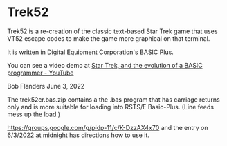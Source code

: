 # Trek52

Trek52 is a re-creation of the classic text-based Star Trek game that uses VT52 escape codes to make the game more graphical on that terminal.

It is written in Digital Equipment Corporation's BASIC Plus.

You can see a video demo at [Star Trek, and the evolution of a BASIC programmer - YouTube](https://youtu.be/ksL232PHivI)

Bob Flanders June 3, 2022

The trek52cr.bas.zip contains a the .bas program that has carriage returns only and is more suitable for loading into RSTS/E Basic-Plus. (Line feeds mess up the load.)

https://groups.google.com/g/pidp-11/c/K-DzzAX4x70 and the entry on 6/3/2022 at midnight has directions how to use it.
